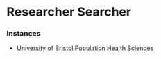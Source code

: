# Researcher Searcher

### Instances

- [University of Bristol Population Health Sciences](https://rs-phs.mrcieu.ac.uk/)
